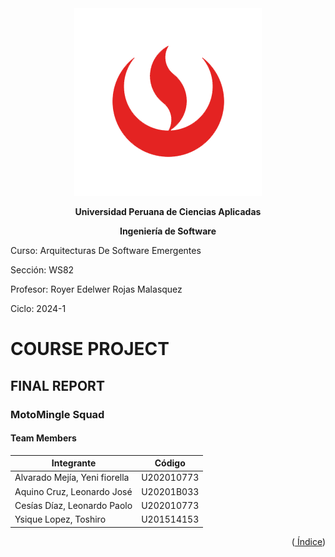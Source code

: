 <div align="center">
    <img src="./Resources/images/UPC.png" alt="UPC logo">

**Universidad Peruana de Ciencias Aplicadas**

**Ingeniería de Software**

</div>

Curso: Arquitecturas De Software Emergentes

Sección: WS82

Profesor: Royer Edelwer Rojas Malasquez

Ciclo: 2024-1

# COURSE PROJECT

## FINAL REPORT

### MotoMingle Squad

#### Team Members

| Integrante                               | Código     |
| ---------------------------------------- | ---------- |
| Alvarado Mejía, Yeni fiorella            | U202010773 |
| Aquino Cruz, Leonardo José               | U20201B033 |
| Cesías Díaz, Leonardo Paolo              | U202010773 |
| Ysique Lopez, Toshiro                    | U201514153 |

<div align="right"><Abril 2024></div>
<p align="right">
(<a href="https://github.com/MotoMingle-Squad-A-de-Software-Em/upc-pre-202401-si728-ws82-MotoMingle-Squad-report/blob/develop/%C3%8Dndice.md"> Índice</a>)
</p>
